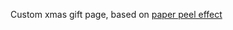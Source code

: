 Custom xmas gift page, based on [paper peel effect](http://blog.legomushroom.com/2014/04/paper-peel-effect/) 